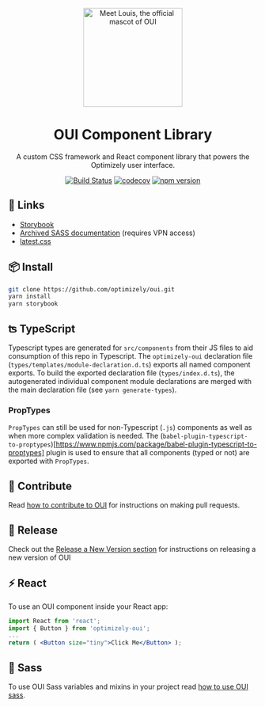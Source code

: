 <p align="center">
  <a href="http://optimizely.github.io/oui/storybook/">
    <img width="200" src="https://raw.githubusercontent.com/optimizely/oui/devel/assets/louis.gif" title="Meet Louis, the official mascot of OUI">
  </a>
</p>

<h1 align="center">OUI Component Library</h1>

<div align="center">

A custom CSS framework and React component library that powers the Optimizely user interface.

[![Build Status](https://travis-ci.org/optimizely/oui.svg?branch=devel)](https://travis-ci.org/optimizely/oui)
[![codecov](https://codecov.io/gh/optimizely/oui/branch/devel/graph/badge.svg)](https://codecov.io/gh/optimizely/oui)
[![npm version](https://badge.fury.io/js/optimizely-oui.svg)](//npmjs.com/package/optimizely-oui)

</div>

## 🔗 Links

- [Storybook](http://optimizely.github.io/oui/storybook/)
- [Archived SASS documentation](http://design.optimizely.com/docs/oui/9.0.0/) (requires VPN access)
- [latest.css](https://s3-us-west-2.amazonaws.com/design.optimizely.com/oui/latest/styles.css)

## 📦 Install

```bash
git clone https://github.com/optimizely/oui.git
yarn install
yarn storybook
```

## ʦ TypeScript

Typescript types are generated for `src/components` from their JS files to aid consumption of this repo in Typescript.
The `optimizely-oui` declaration file (`types/templates/module-declaration.d.ts`) exports all named component exports.
To build the exported declaration file (`types/index.d.ts`), the autogenerated individual component module declarations
are merged with the main declaration file (see `yarn generate-types`).

### PropTypes

`PropTypes` can still be used for non-Typescript (`.js`) components as well as when more complex validation is needed.
The (`babel-plugin-typescript-to-proptypes`)[https://www.npmjs.com/package/babel-plugin-typescript-to-proptypes] plugin is used to ensure that all components (typed or not) are exported with `PropTypes`.

## 💪 Contribute

Read [how to contribute to OUI](CONTRIBUTING.md) for instructions on making pull requests.

## 🚢 Release

Check out the [Release a New Version section](https://github.com/optimizely/oui/blob/devel/CONTRIBUTING.md#ship-release-a-new-version) for instructions on releasing a new version of OUI

## ⚡️ React

To use an OUI component inside your React app:

```jsx
import React from 'react';
import { Button } from 'optimizely-oui';
...
return ( <Button size="tiny">Click Me</Button> );
```

## 💅 Sass

To use OUI Sass variables and mixins in your project read [how to use OUI sass](readme-sass.md).
